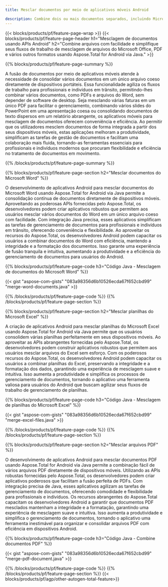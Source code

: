 ```yaml
---
title: Mesclar documentos por meio de aplicativos móveis Android

description: Combine dois ou mais documentos separados, incluindo Microsoft Word, Excel, PowerPoint e PDF, e através do seu aplicativo móvel. Teste os resultados da mesclagem online.
---
```


{{< blocks/products/pf/feature-page-wrap >}}
{{< blocks/products/pf/feature-page-header h1="Mesclagem de documentos usando APIs Android" h2="Combine arquivos com facilidade e simplifique seus fluxos de trabalho de mesclagem de arquivos do Microsoft Office, PDF e vários outros formatos usando Aspose.Total for Android via Java." >}}

{{% blocks/products/pf/feature-page-summary %}}

A fusão de documentos por meio de aplicativos móveis atende à necessidade de consolidar vários documentos em um único arquivo coeso diretamente de dispositivos portáteis. Essa funcionalidade agiliza os fluxos de trabalho para profissionais e indivíduos em trânsito, permitindo-lhes combinar vários documentos, como PDFs e arquivos do Word, sem depender de software de desktop. Seja mesclando várias faturas em um único PDF para facilitar o gerenciamento, combinando vários slides do PowerPoint em uma apresentação coesa ou consolidando documentos de texto dispersos em um relatório abrangente, os aplicativos móveis para mesclagem de documentos oferecem conveniência e eficiência. Ao permitir que os utilizadores mesclem documentos de forma integrada a partir dos seus dispositivos móveis, estas aplicações melhoram a produtividade, simplificam as tarefas de gestão de documentos e facilitam uma colaboração mais fluida, tornando-as ferramentas essenciais para profissionais e indivíduos modernos que procuram flexibilidade e eficiência no tratamento de documentos em movimento.


{{% /blocks/products/pf/feature-page-summary  %}}

{{% blocks/products/pf/feature-page-section  h2="Mesclar documentos do Microsoft Word" %}}

O desenvolvimento de aplicativos Android para mesclar documentos do Microsoft Word usando Aspose.Total for Android via Java permite a consolidação contínua de documentos diretamente de dispositivos móveis. Aproveitando as poderosas APIs fornecidas pelo Aspose.Total, os desenvolvedores podem criar aplicativos robustos que permitem aos usuários mesclar vários documentos do Word em um único arquivo coeso com facilidade. Com integração Java precisa, esses aplicativos simplificam as tarefas de gerenciamento de documentos para profissionais e indivíduos em trânsito, oferecendo conveniência e flexibilidade. Ao aproveitar os recursos do Aspose.Total, os desenvolvedores Android podem capacitar os usuários a combinar documentos do Word com eficiência, mantendo a integridade e a formatação dos documentos. Isso garante uma experiência de fusão tranquila e intuitiva, aumentando a produtividade e a eficiência do gerenciamento de documentos para usuários do Android.

{{% blocks/products/pf/feature-page-code h3="Código Java - Mesclagem de documentos do Microsoft Word" %}}

{{< gist "aspose-com-gists" "083a98356d6b10526ecda67f652cbd99" "merge-word-documents.java" >}}

{{% /blocks/products/pf/feature-page-code  %}}
{{% /blocks/products/pf/feature-page-section %}}

{{% blocks/products/pf/feature-page-section  h2="Mesclar planilhas do Microsoft Excel" %}}

A criação de aplicativos Android para mesclar planilhas do Microsoft Excel usando Aspose.Total for Android via Java permite que os usuários consolidem várias planilhas perfeitamente em seus dispositivos móveis. Ao aproveitar as APIs abrangentes fornecidas pelo Aspose.Total, os desenvolvedores podem construir aplicativos robustos que permitem aos usuários mesclar arquivos do Excel sem esforço. Com os poderosos recursos do Aspose.Total, os desenvolvedores Android podem capacitar os usuários a combinar planilhas do Excel, preservando a integridade e a formatação dos dados, garantindo uma experiência de mesclagem suave e intuitiva. Isso aumenta a produtividade e simplifica os processos de gerenciamento de documentos, tornando o aplicativo uma ferramenta valiosa para usuários do Android que buscam agilizar seus fluxos de trabalho de gerenciamento de planilhas.


{{% blocks/products/pf/feature-page-code h3="Código Java - Mesclagem de planilhas do Microsoft Excel" %}}

{{< gist "aspose-com-gists" "083a98356d6b10526ecda67f652cbd99" "merge-excel-files.java" >}}

{{% /blocks/products/pf/feature-page-code  %}}
{{% /blocks/products/pf/feature-page-section %}}


{{% blocks/products/pf/feature-page-section  h2="Mesclar arquivos PDF" %}}

O desenvolvimento de aplicativos Android para mesclar documentos PDF usando Aspose.Total for Android via Java permite a combinação fácil de vários arquivos PDF diretamente de dispositivos móveis. Utilizando as APIs robustas fornecidas pelo Aspose.Total, os desenvolvedores podem criar aplicativos poderosos que facilitam a fusão perfeita de PDFs. Com integração precisa de Java, esses aplicativos agilizam as tarefas de gerenciamento de documentos, oferecendo comodidade e flexibilidade para profissionais e indivíduos. Os recursos abrangentes do Aspose.Total capacitam os desenvolvedores Android a garantir que documentos PDF mesclados mantenham a integridade e a formatação, garantindo uma experiência de mesclagem suave e intuitiva. Isso aumenta a produtividade e simplifica o gerenciamento de documentos, tornando o aplicativo uma ferramenta inestimável para organizar e consolidar arquivos PDF com eficiência em dispositivos Android. 

{{% blocks/products/pf/feature-page-code h3="Código Java - Combine documentos PDF" %}}

{{< gist "aspose-com-gists" "083a98356d6b10526ecda67f652cbd99" "merge-pdf-document.java" >}}

{{% /blocks/products/pf/feature-page-code  %}}
{{% /blocks/products/pf/feature-page-section %}}
{{< blocks/products/pf/agp/other-autogen-total-feature>}}